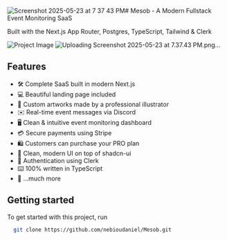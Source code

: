 ![Screenshot 2025-05-23 at 7 37 43 PM](https://github.com/user-attachments/assets/60dcdab3-b8aa-4867-8b2e-61ca15a45955)# Mesob - A Modern Fullstack Event Monitoring SaaS

Built with the Next.js App Router, Postgres, TypeScript, Tailwind & Clerk

![Project Image](https://github.com/nebioudaniel/Mesob/blob/main/public/thumbnail.png)
![Uploading Screenshot 2025-05-23 at 7.37.43 PM.png…]()
## Features


- 🛠️ Complete SaaS built in modern Next.js
- 💻 Beautiful landing page included
- 🎨 Custom artworks made by a professional illustrator
- ✉️ Real-time event messages via Discord
- 🖥️ Clean & intuitive event monitoring dashboard
- 💳 Secure payments using Stripe
- 🛍️ Customers can purchase your PRO plan
- 🌟 Clean, modern UI on top of shadcn-ui
- 🔑 Authentication using Clerk
- ⌨️ 100% written in TypeScript
- 🎁 ...much more

## Getting started

To get started with this project, run

```bash
  git clone https://github.com/nebioudaniel/Mesob.git
